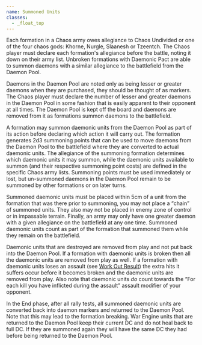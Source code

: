 ```yaml
---
name: Summoned Units
classes:
  - _float_top
---
```

Each formation in a Chaos army owes allegiance to Chaos Undivided or one of the four chaos gods: Khorne, Nurgle, Slaanesh or Tzeentch. The Chaos player must declare each formation's allegiance before the battle, noting it down on their army list. Unbroken formations with Daemonic Pact are able to summon daemons with a similar allegiance to the battlefield from the Daemon Pool.

Daemons in the Daemon Pool are noted only as being lesser or greater daemons when they are purchased, they should be thought of as markers. The Chaos player must declare the number of lesser and greater daemons in the Daemon Pool in some fashion that is easily apparent to their opponent at all times. The Daemon Pool is kept off the board and daemons are removed from it as formations summon daemons to the battlefield.

A formation may summon daemonic units from the Daemon Pool as part of its action before declaring which action it will carry out. The formation generates 2d3 summoning points that can be used to move daemons from the Daemon Pool to the battlefield where they are converted to actual daemonic units. The allegiance of the summoning formation determines which daemonic units it may summon, while the daemonic units available to summon (and their respective summoning point costs) are defined in the specific Chaos army lists. Summoning points must be used immediately or lost, but un-summoned daemons in the Daemon Pool remain to be summoned by other formations or on later turns.

Summoned daemonic units must be placed within 5cm of a unit from the formation that was there prior to summoning, you may not place a <q>chain</q> of summoned units. They also may not be placed in enemy zone of control or in impassable terrain. Finally, an army may only have one greater daemon with a given allegiance on the battlefield at any one time. Summoned daemonic units count as part of the formation that summoned them while they remain on the battlefield.

Daemonic units that are destroyed are removed from play and not put back into the Daemon Pool. If a formation with daemonic units is broken then all the daemonic units are removed from play as well. If a formation with daemonic units loses an assault (see [Work Out Result](https://tp.net-armageddon.org/tournament-pack/#work-out-result)) the extra hits it suffers occur before it becomes broken and the daemonic units are removed from play. Also note that daemonic units _do_ count towards the <q>For each kill you have inflicted during the assault</q> assault modifier of your opponent.

In the End phase, after all rally tests, all summoned daemonic units are converted back into daemon markers and returned to the Daemon Pool. Note that this may lead to the formation breaking. War Engine units that are returned to the Daemon Pool keep their current DC and do not heal back to full DC. If they are summoned again they will have the same DC they had before being returned to the Daemon Pool.
